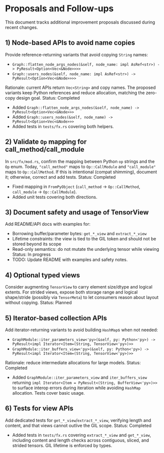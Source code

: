 # Proposals and Follow-ups

This document tracks additional improvement proposals discussed during recent changes.

## 1) Node-based APIs to avoid name copies

Provide reference-returning variants that avoid copying `String` names:

- `Graph::flatten_node_args_nodes(&self, node_name: impl AsRef<str>) -> PyResult<Option<Vec<&Node>>>>`
- `Graph::users_nodes(&self, node_name: impl AsRef<str>) -> PyResult<Option<Vec<&Node>>>>`

Rationale: current APIs return `Vec<String>` and copy names. The proposed variants keep Python references and reduce allocation, matching the zero-copy design goal.
Status: Completed
- Added `Graph::flatten_node_args_nodes(&self, node_name) -> PyResult<Option<Vec<&Node>>>`
- Added `Graph::users_nodes(&self, node_name) -> PyResult<Option<Vec<&Node>>>`
- Added tests in `tests/fx.rs` covering both helpers.

## 2) Validate `Op` mapping for call_method/call_module

In `src/fx/mod.rs`, confirm the mapping between Python `op` strings and the `Op` enum. Today, `"call_method"` maps to `Op::CallModule` and `"call_module"` maps to `Op::CallMethod`. If this is intentional (compat shimming), document it; otherwise, correct and add tests.
Status: Completed
- Fixed mapping in `FromPyObject` (`call_method` → `Op::CallMethod`, `call_module` → `Op::CallModule`).
- Added unit tests covering both directions.

## 3) Document safety and usage of TensorView

Add README/API docs with examples for:

- Borrowing buffer/parameter bytes: `get_*_view` and `extract_*_view`
- Lifetime constraints: the view is tied to the GIL token and should not be stored beyond its scope
- Read-only semantics: do not mutate the underlying tensor while viewing
Status: In progress
- TODO: Update README with examples and safety notes.

## 4) Optional typed views

Consider augmenting `TensorView` to carry element size/dtype and logical extents. For strided views, expose both storage range and logical shape/stride (possibly via `TensorMeta`) to let consumers reason about layout without copying.
Status: Planned

## 5) Iterator-based collection APIs

Add iterator-returning variants to avoid building `HashMap`s when not needed:

- `GraphModule::iter_parameters_view<'py>(&self, py: Python<'py>) -> PyResult<impl Iterator<Item=(String, TensorView<'py>)>>`
- `GraphModule::iter_buffers_view<'py>(&self, py: Python<'py>) -> PyResult<impl Iterator<Item=(String, TensorView<'py>)>>`

Rationale: reduce intermediate allocations for large models.
Status: Completed
- Added `GraphModule::iter_parameters_view` and `iter_buffers_view` returning `impl Iterator<Item = PyResult<(String, BufferView<'py>)>>` to surface interop errors during iteration while avoiding `HashMap` allocation. Tests cover basic usage.

## 6) Tests for view APIs

Add dedicated tests for `get_*_view`/`extract_*_view`, verifying length and content, and that views cannot outlive the GIL scope.
Status: Completed
- Added tests in `tests/fx.rs` covering `extract_*_view` and `get_*_view`, including content and length checks across contiguous, sliced, and strided tensors. GIL lifetime is enforced by types.
